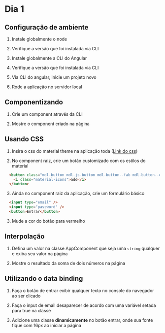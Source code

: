 
# Dia 1

## Configuração de ambiente

1) Instale globalmente o node

2) Verifique a versão que foi instalada via CLI

3) Instale globalmente a CLI do Angular

4) Verifique a versão que foi instalada via CLI

5) Via CLI do angular, inicie um projeto novo

6) Rode a aplicação no servidor local

## Componentizando

1) Crie um component através da CLI

2) Mostre o component criado na página

## Usando CSS

1) Insira o css do material theme na aplicação toda ([Link do css](https://code.getmdl.io/1.3.0/material.indigo-red.min.css))

2) No component raiz, crie um botão customizado com os estilos do material
  ```html
    <button class="mdl-button mdl-js-button mdl-button--fab mdl-button--colored">
      <i class="material-icons">add</i>
    </button>
  ```

3) Ainda no component raiz da aplicação, crie um formulário básico
  ```html
    <input type="email" />
    <input type="password" />
    <button>Entrar</button>
  ```

3) Mude a cor do botão para vermelho

## Interpolação

1) Defina um valor na classe AppComponent que seja uma `string` qualquer e exiba seu valor na página 

2) Mostre o resultado da soma de dois números na página

## Utilizando o data binding

1) Faça o botão de entrar exibir qualquer texto no console do navegador ao ser clicado

2) Faça o input de email desaparecer de acordo com uma variável setada para true na classe

3) Adicione uma classe **dinamicamente** no botão entrar, onde sua fonte fique com 16px ao iniciar a página

